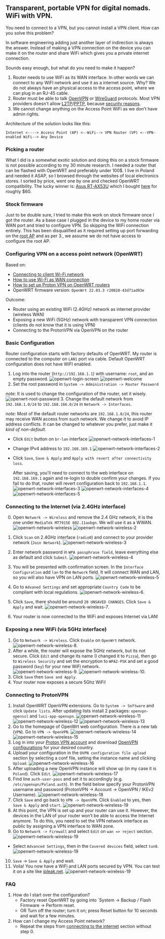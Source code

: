 ## Transparent, portable VPN for digital nomads. WiFi with VPN.

You need to connect to a VPN, but you cannot install a VPN client. How can you solve this problem?

In software engineering adding just another layer of indirection is always the answer.
Instead of making a VPN connection on the device you can make it on the router and share WiFi which gives you a private internet connection.

Sounds easy enough, but what do you need to make it happen?
1. Router needs to use WiFi as its WAN interface. In other words we can connect to any WiFI network and use it as a internet source. Why? We do not always have an physical access to the access point, where we can plug in an RJ-45 cable.
2. Router must be able to talk [OpenVPN](https://openvpn.net/faq/what-is-openvpn/) or [WireGuard](https://www.wireguard.com/) protocols. Most VPN providers doesn't allow [L2TP](https://nordvpn.com/blog/l2tp-protocol/)/[PPTP](https://www.expressvpn.com/what-is-vpn/protocols/pptp), because [security reasons](https://protonvpn.com/blog/pptp/).
3. We cannot change anything on the Access Point WiFi as we don't have admin rights.


Architecture of the solution looks like this:
```
Internet <----> Access Point (AP) <--WiFi--> VPN Router (VP) <--VPN-enabled WiFi--> Any Device  
```

### Picking a router

What I did is a somewhat exotic solution and doing this on a stock firmware is not possible according to my 30 minute research.
I needed a router that can be flashed with OpenWRT and preferably under 100$.
I live in Poland and needed it ASAP, so I browsed through the websites of local electronics stores.
I sorted by price, went one by one and checked OpenWRT compatibility.
The lucky winner is: [Asus RT-AX53U](https://openwrt.org/toh/asus/rt-ax53u) which I bought [here]([https://www.x-kom.pl/p/679724-router-asus-rt-ax53u-1800mb-s-a-b-g-n-ac-ax-1xusb-3xlan.html]) for roughly $60.


### Stock firmware

Just to be double sure, I tried to make this work on stock firmware once I got the router.
As a base case I plugged in the device to my home router via WAN port and tried to configure VPN. So skipping the WiFi connection entirely.
This has been disqualified as it required setting up port forwarding on the [root AP](https://www.asus.com/us/support/FAQ/1033906/) and as per 3., we assume we do not have access to configure the root AP.


### Configuring VPN on a access point network (OpenWRT)

Based on:
* [Connecting to client Wi-Fi network](https://openwrt.org/docs/guide-user/network/wifi/connect_client_wifi)
* [How to use Wi-Fi as WAN connection](https://unix.stackexchange.com/questions/701346/openwrt-how-to-use-wifi-as-wan-connection)
* [How to set up Proton VPN on OpenWRT routers](https://protonvpn.com/support/how-to-set-up-protonvpn-on-openwrt-routers/)
* OpenWRT firmware version: `OpenWrt 22.03.3 r20028-43d71ad93e`

Outcome:
- Router using an existing WiFi (2.4GHz) network as internet provider (wireless WAN) 
- Exposing a new WiFi (5GHz) network with transparent VPN connection (clients do not know that it is using VPN)
- Connecting to the ProtonVPN via OpenVPN on the router


### Basic Configuration
Router configuration starts with factory defaults of OpenWRT.
My router is connected to the computer on `LAN1` port via cable. Default OpenWRT configuration does not have WiFI enabled.


1. Log into the router (`http://192.168.1.1`) with username: `root`, and an empty password.
![openwrt-login-screen](/img/portable-vpn/1-openwrt-login.png "OpenWRT login screen")
![openwrt-welcome](/img/portable-vpn/2-openwrt-welcome.png "OpenWRT home page")
2. Set the root password in `System -> Administration -> Router Password`

*note*: It is used to change the configuration of the router, set it wisely.
![openwrt-root-password](/img/portable-vpn/3-router-password.png)
3. Change the default network from `192.168.1.0/24` to `192.168.166.0/24` in `Network -> Interfaces`.

*note*: Most of the default router networks are `192.168.1.0/24`, this router may receive WAN access from such network. We change it to avoid IP address conflicts. It can be changed to whatever you prefer, just make it *kind of non-default*.
* Click `Edit` button on `br-lan` interface
    ![openwrt-network-interfaces-1](/img/portable-vpn/4-network-interfaces.png)
* Change IPv4 address to `192.168.169.1`
    ![openwrt-network-interfaces-2](/img/portable-vpn/5-change-network.png)
* Click `Save`, `Save & Apply` and `Apply with revert after connectivity loss`.
    
    After saving, you'll need to connect to the web interface on `192.168.169.1` again and re-login to double confirm your changes.
    If you fail to do that, router will revert configuration back to `192.168.1.1`.
    ![openwrt-network-interfaces-3](/img/portable-vpn/6-connectivity-loss.png)
    ![openwrt-network-interfaces-4](/img/portable-vpn/7-after-connectivity.png)
    ![openwrt-network-interfaces-5](/img/portable-vpn/8-relogin.png)

### Connecting to the Internet (via 2.4GHz interface)

0. Open `Network -> Wireless` and remove the 2.4 GHz network, it is the one under `MediaTek MT7915E 802.11axbgn`. We will use it as a WWAN.
![openwrt-network-wireless](/img/portable-vpn/9-network-wireless.png)
![openwrt-network-wireless-2](/img/portable-vpn/10-after-removal.png)

1. Click `Scan` on 2.4GHz interface (`radio0`) and connect to your provider network (`Join Network`).
    ![openwrt-network-wireless-3](/img/portable-vpn/11-network-scan.png)
2. Enter network password in `WPA passphrase field`, leave everything else as default and click `Submit`.
    ![openwrt-network-wireless-4](/img/portable-vpn/12-join-network.png)
3. You will be presented with confirmation screen. In the `Interface Configuration` add `lan` to the `Network` field. It will connect WAN and LAN, so you will also have VPN on LAN ports.
    ![openwrt-network-wireless-5](/img/portable-vpn/13-attach-interface.png)
4. Go to `Advaned Settings` and set appropriate `Country Code` to be compliant with local regulations.
    ![openwrt-network-wireless-6](/img/portable-vpn/14-country-code.png).
5. Click `Save`, there should be around `20 UNSAVED CHANGES`. Click `Save & Apply` and wait.
    ![openwrt-network-wireless-7](/img/portable-vpn/15-wi-fi-changes.png).
6. Your router is now connected to the WiFi and exposes Internet via LAN!
    
### Exposing a new WiFi (via 5GHz interface)

1. Go to `Network -> Wireless`. Click `Enable` on `OpenWrt` network.
![openwrt-network-wireless-8](/img/portable-vpn/16-enable-5ghz.png).
2. After a while, the router will expose the 5GHz network, but its not secure. Click `Edit` and change its name (I changed it to `Pizza`), then go to `Wireless Security` and set the encryption to `WPA2-PSK` and set a good password (`key`) for your new WiFi network.
![openwrt-network-wireless-9](/img/portable-vpn/17-pizza.png).
![openwrt-network-wireless-10](/img/portable-vpn/18-password.png).
3. Click `Save` then `Save and Apply`.
4. Your router now exposes a secure 5Ghz WiFi!

### Connecting to ProtonVPN

1. Install OpenWRT OpenVPN extensions. Go to `System -> Software` and click `Update lists`. After updating lists install 2 packages: `openvpn-openssl` and `luci-app-openvpn`.
![openwrt-network-wireless-11](/img/portable-vpn/20-openvpn-install.png)
![openwrt-network-wireless-12](/img/portable-vpn/21-openvpn-logs.png)
![openwrt-network-wireless-13](/img/portable-vpn/22-openvpn-lucl.png)
2. Go to the homepage of OpenWrt web configuration. There is a new tab (`VPN`). Go to `VPN -> OpenVPN`.
![openwrt-network-wireless-14](/img/portable-vpn/23-home.png)
![openwrt-network-wireless-15](/img/portable-vpn/24-openvpn-conf.png)
3. Log in into your [Proton VPN account](https://account.protonvpn.com/) and download [OpenVPN configurations](https://protonvpn.com/support/vpn-config-download/) for your desired country.
4. Upload your configuration in the `OVPN configuration file upload` section by selecting a conf file, setting the instance name and clicking `Upload`.
![openwrt-network-wireless-16](/img/portable-vpn/25-upload.png)
5. After uploading a new OpenVPN instance will show up (in my case it is `Poland`). Click `Edit`.
![openwrt-network-wireless-17](/img/portable-vpn/26-instance.png)
6. Find line `auth-user-pass` and set it to accordingly (e.g. `/etc/openvpn/Poland.auth`). In the field below specify your ProtonVPN username and password (ProtonVPN -> Account -> OpenVPN / IKEv2 Username).
![openwrt-network-wireless-18](/img/portable-vpn/27-password.png)
7. Click `Save` and go back to `VPN -> OpenVPN`. Click `Enabled` to yes, then `Save & Apply` and `start`.
![openwrt-network-wireless-19](/img/portable-vpn/28-vpn-connect.png)
8. At this point, the VPN is set up and your router can use it. However, the devices in the LAN of your router won’t be able to access the Internet anymore. To do this, you need to set the VPN network interface as public by assigning a VPN interface to WAN zone.
9. Go to `Network -> Firewall` and select `Edit` on `wan => reject` section. 
![openwrt-network-wireless-19](/img/portable-vpn/29-firewall-1.png)
* Select `Advanced Settings`, then in the `Covered devices` field, select `tun0`.
![openwrt-network-wireless-19](/img/portable-vpn/29-firewall-2.png)
10. `Save` -> `Save & Apply` and wait.
11. Voila! You now have a WiFi and LAN ports secured by VPN. You can test it on a site like [ipleak.net](https://ipleak.net).
![openwrt-network-wireless-19](/img/portable-vpn/30-ip.png)


### FAQ

1. How do I start over the configuration?
    * Factory reset OpenWRT by going into `System -> Backup / Flash Firmware -> Perform reset.
    * OR Turn off the router; turn it on; press Reset button for 10 seconds and wait for a few minutes.
2. How can I change my Access Point network?
    * Repeat the steps from [connecting to the internet](#connecting-to-the-internet-via-24ghz-interface) section without step 0.